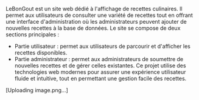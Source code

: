 LeBonGout est un site web dédié à l'affichage de recettes culinaires. Il permet aux utilisateurs de consulter une variété de recettes tout en offrant une interface d'administration où les administrateurs peuvent ajouter de nouvelles recettes à la base de données. Le site se compose de deux sections principales :

- Partie utilisateur : permet aux utilisateurs de parcourir et d'afficher les recettes disponibles.
- Partie administrateur : permet aux administrateurs de soumettre de nouvelles recettes et de gérer celles existantes.
Ce projet utilise des technologies web modernes pour assurer une expérience utilisateur fluide et intuitive, tout en permettant une gestion facile des recettes.

[Uploading image.png…]
